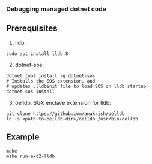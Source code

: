 ### Debugging managed dotnet code

## Prerequisites
1. lldb:
```
sudo apt install lldb-8
```
2. dotnet-sos:
```
dotnet tool install -g dotnet-sos
# Installs the SOS extension, and
# updates .lldbinit file to load SOS on lldb startup
dotnet-sos install
```
3. oelldb, SGX enclave extension for lldb:
```
git clone https://github.com/anakrish/oelldb
ln -s <path-to-oelldb-dir>/oelldb /usr/bin/oelldb
```

## Example

```
make
make run-ext2-lldb
```
